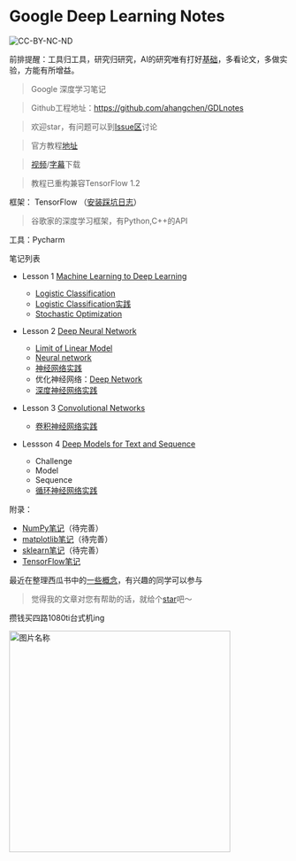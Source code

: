 # Google Deep Learning Notes

![CC-BY-NC-ND](http://opentf.github.io/GuokrBadge/cc/gs/cc_byncnd.flat.guokr.32.svg)

前排提醒：工具归工具，研究归研究，AI的研究唯有打好[基础](https://github.com/ahangchen/windy-afternoon/tree/master/ml/melon)，多看论文，多做实验，方能有所增益。

> Google 深度学习笔记

> Github工程地址：https://github.com/ahangchen/GDLnotes

> 欢迎star，有问题可以到[Issue区](https://github.com/ahangchen/GDLnotes/issues)讨论

> 官方教程[地址](https://classroom.udacity.com/courses/ud730/lessons/6370362152/concepts/63798118170923)

> [视频](http://d2uz2655q5g6b2.cloudfront.net/6370362152/L1%20Machine%20Learning%20to%20Deep%20Learning%20Videos.zip)/[字幕](http://d2uz2655q5g6b2.cloudfront.net/6370362152/L1%20Machine%20Learning%20to%20Deep%20Learning%20Subtitles.zip)下载

> 教程已重构兼容TensorFlow 1.2 

框架： TensorFlow （[安装踩坑日志](https://github.com/ahangchen/GDLnotes/tree/master/note/tensorflow/install.md)）

> 谷歌家的深度学习框架，有Python,C++的API

工具：Pycharm

笔记列表
- Lesson 1 [Machine Learning to Deep Learning](note/lesson-1/README.md)
    
    - [Logistic Classification](note/lesson-1/logistic_classify.md)
    - [Logistic Classification实践](note/lesson-1/practical.md)
    - [Stochastic Optimization](note/lesson-1/Stochastic_Optimization.md)

    
- Lesson 2 [Deep Neural Network](note/lesson-2/README.md)
    - [Limit of Linear Model](note/lesson-2/limit_linear.md)
    - [Neural network](note/lesson-2/neural_network.md)
    - [神经网络实践](note/lesson-2/neural_practical.md)
    - 优化神经网络：[Deep Network](note/lesson-2/deep_network.md)
    - [深度神经网络实践](note/lesson-2/deep_network_practice.md)
    
- Lesson 3 [Convolutional Networks](note/lesson-3/README.md)
  - [卷积神经网络实践](note/lesson-3/practice.md)
    
- Lessson 4 [Deep Models for Text and Sequence](note/lesson-4/README.md)
  - Challenge
  - Model
  - Sequence
  - [循环神经网络实践](note/lesson-4/rnn_practice.md)
    

附录：
- [NumPy笔记](note/numpy/README.md)（待完善）
- [matplotlib笔记](note/matplotlib/README.md)（待完善）
- [sklearn笔记](note/sklearn/README.md)（待完善）
- [TensorFlow笔记](note/tensorflow/README.md)

最近在整理西瓜书中的[一些概念](https://github.com/ahangchen/windy-afternoon/blob/master/ml/melon_concepts.md)，有兴趣的同学可以参与

> 觉得我的文章对您有帮助的话，就给个[star](https://github.com/ahangchen/GDLnotes)吧～

攒钱买四路1080ti台式机ing

<img src="res/wxmoney.jpg" width = "400" height = "400" alt="图片名称" align=center />

